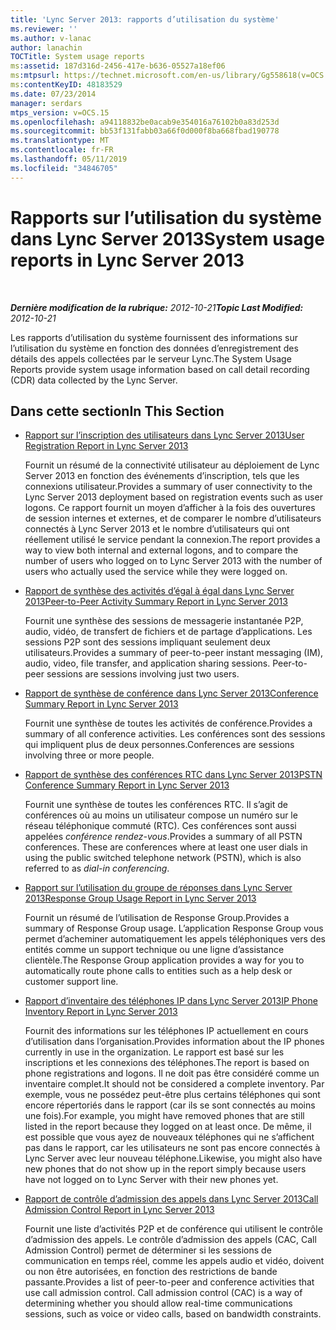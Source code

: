 ```yaml
---
title: 'Lync Server 2013: rapports d’utilisation du système'
ms.reviewer: ''
ms.author: v-lanac
author: lanachin
TOCTitle: System usage reports
ms:assetid: 187d316d-2456-417e-b636-05527a18ef06
ms:mtpsurl: https://technet.microsoft.com/en-us/library/Gg558618(v=OCS.15)
ms:contentKeyID: 48183529
ms.date: 07/23/2014
manager: serdars
mtps_version: v=OCS.15
ms.openlocfilehash: a94118832be0acab9e354016a76102b0a83d253d
ms.sourcegitcommit: bb53f131fabb03a66f0d000f8ba668fbad190778
ms.translationtype: MT
ms.contentlocale: fr-FR
ms.lasthandoff: 05/11/2019
ms.locfileid: "34846705"
---
```

<div data-xmlns="http://www.w3.org/1999/xhtml">

<div class="topic" data-xmlns="http://www.w3.org/1999/xhtml" data-msxsl="urn:schemas-microsoft-com:xslt" data-cs="http://msdn.microsoft.com/en-us/">

<div data-asp="http://msdn2.microsoft.com/asp">

# <a name="system-usage-reports-in-lync-server-2013"></a><span data-ttu-id="42432-102">Rapports sur l’utilisation du système dans Lync Server 2013</span><span class="sxs-lookup"><span data-stu-id="42432-102">System usage reports in Lync Server 2013</span></span>

</div>

<div id="mainSection">

<div id="mainBody">

<span> </span>

<span data-ttu-id="42432-103">_**Dernière modification de la rubrique:** 2012-10-21_</span><span class="sxs-lookup"><span data-stu-id="42432-103">_**Topic Last Modified:** 2012-10-21_</span></span>

<span data-ttu-id="42432-104">Les rapports d’utilisation du système fournissent des informations sur l’utilisation du système en fonction des données d’enregistrement des détails des appels collectées par le serveur Lync.</span><span class="sxs-lookup"><span data-stu-id="42432-104">The System Usage Reports provide system usage information based on call detail recording (CDR) data collected by the Lync Server.</span></span>

<div>

## <a name="in-this-section"></a><span data-ttu-id="42432-105">Dans cette section</span><span class="sxs-lookup"><span data-stu-id="42432-105">In This Section</span></span>

  - [<span data-ttu-id="42432-106">Rapport sur l’inscription des utilisateurs dans Lync Server 2013</span><span class="sxs-lookup"><span data-stu-id="42432-106">User Registration Report in Lync Server 2013</span></span>](lync-server-2013-user-registration-report.md)
    
    <span data-ttu-id="42432-107">Fournit un résumé de la connectivité utilisateur au déploiement de Lync Server 2013 en fonction des événements d’inscription, tels que les connexions utilisateur.</span><span class="sxs-lookup"><span data-stu-id="42432-107">Provides a summary of user connectivity to the Lync Server 2013 deployment based on registration events such as user logons.</span></span> <span data-ttu-id="42432-108">Ce rapport fournit un moyen d’afficher à la fois des ouvertures de session internes et externes, et de comparer le nombre d’utilisateurs connectés à Lync Server 2013 et le nombre d’utilisateurs qui ont réellement utilisé le service pendant la connexion.</span><span class="sxs-lookup"><span data-stu-id="42432-108">The report provides a way to view both internal and external logons, and to compare the number of users who logged on to Lync Server 2013 with the number of users who actually used the service while they were logged on.</span></span>

  - [<span data-ttu-id="42432-109">Rapport de synthèse des activités d’égal à égal dans Lync Server 2013</span><span class="sxs-lookup"><span data-stu-id="42432-109">Peer-to-Peer Activity Summary Report in Lync Server 2013</span></span>](lync-server-2013-peer-to-peer-activity-summary-report.md)
    
    <span data-ttu-id="42432-p102">Fournit une synthèse des sessions de messagerie instantanée P2P, audio, vidéo, de transfert de fichiers et de partage d’applications. Les sessions P2P sont des sessions impliquant seulement deux utilisateurs.</span><span class="sxs-lookup"><span data-stu-id="42432-p102">Provides a summary of peer-to-peer instant messaging (IM), audio, video, file transfer, and application sharing sessions. Peer-to-peer sessions are sessions involving just two users.</span></span>

  - [<span data-ttu-id="42432-112">Rapport de synthèse de conférence dans Lync Server 2013</span><span class="sxs-lookup"><span data-stu-id="42432-112">Conference Summary Report in Lync Server 2013</span></span>](lync-server-2013-conference-summary-report.md)
    
    <span data-ttu-id="42432-113">Fournit une synthèse de toutes les activités de conférence.</span><span class="sxs-lookup"><span data-stu-id="42432-113">Provides a summary of all conference activities.</span></span> <span data-ttu-id="42432-114">Les conférences sont des sessions qui impliquent plus de deux personnes.</span><span class="sxs-lookup"><span data-stu-id="42432-114">Conferences are sessions involving three or more people.</span></span>

  - [<span data-ttu-id="42432-115">Rapport de synthèse des conférences RTC dans Lync Server 2013</span><span class="sxs-lookup"><span data-stu-id="42432-115">PSTN Conference Summary Report in Lync Server 2013</span></span>](lync-server-2013-pstn-conference-summary-report.md)
    
    <span data-ttu-id="42432-p104">Fournit une synthèse de toutes les conférences RTC. Il s’agit de conférences où au moins un utilisateur compose un numéro sur le réseau téléphonique commuté (RTC). Ces conférences sont aussi appelées *conférence rendez-vous*.</span><span class="sxs-lookup"><span data-stu-id="42432-p104">Provides a summary of all PSTN conferences. These are conferences where at least one user dials in using the public switched telephone network (PSTN), which is also referred to as *dial-in conferencing*.</span></span>

  - [<span data-ttu-id="42432-118">Rapport sur l’utilisation du groupe de réponses dans Lync Server 2013</span><span class="sxs-lookup"><span data-stu-id="42432-118">Response Group Usage Report in Lync Server 2013</span></span>](lync-server-2013-response-group-usage-report.md)
    
    <span data-ttu-id="42432-119">Fournit un résumé de l’utilisation de Response Group.</span><span class="sxs-lookup"><span data-stu-id="42432-119">Provides a summary of Response Group usage.</span></span> <span data-ttu-id="42432-120">L’application Response Group vous permet d’acheminer automatiquement les appels téléphoniques vers des entités comme un support technique ou une ligne d’assistance clientèle.</span><span class="sxs-lookup"><span data-stu-id="42432-120">The Response Group application provides a way for you to automatically route phone calls to entities such as a help desk or customer support line.</span></span>

  - [<span data-ttu-id="42432-121">Rapport d’inventaire des téléphones IP dans Lync Server 2013</span><span class="sxs-lookup"><span data-stu-id="42432-121">IP Phone Inventory Report in Lync Server 2013</span></span>](lync-server-2013-ip-phone-inventory-report.md)
    
    <span data-ttu-id="42432-122">Fournit des informations sur les téléphones IP actuellement en cours d’utilisation dans l’organisation.</span><span class="sxs-lookup"><span data-stu-id="42432-122">Provides information about the IP phones currently in use in the organization.</span></span> <span data-ttu-id="42432-123">Le rapport est basé sur les inscriptions et les connexions des téléphones.</span><span class="sxs-lookup"><span data-stu-id="42432-123">The report is based on phone registrations and logons.</span></span> <span data-ttu-id="42432-124">Il ne doit pas être considéré comme un inventaire complet.</span><span class="sxs-lookup"><span data-stu-id="42432-124">It should not be considered a complete inventory.</span></span> <span data-ttu-id="42432-125">Par exemple, vous ne possédez peut-être plus certains téléphones qui sont encore répertoriés dans le rapport (car ils se sont connectés au moins une fois).</span><span class="sxs-lookup"><span data-stu-id="42432-125">For example, you might have removed phones that are still listed in the report because they logged on at least once.</span></span> <span data-ttu-id="42432-126">De même, il est possible que vous ayez de nouveaux téléphones qui ne s’affichent pas dans le rapport, car les utilisateurs ne sont pas encore connectés à Lync Server avec leur nouveau téléphone.</span><span class="sxs-lookup"><span data-stu-id="42432-126">Likewise, you might also have new phones that do not show up in the report simply because users have not logged on to Lync Server with their new phones yet.</span></span>

  - [<span data-ttu-id="42432-127">Rapport de contrôle d’admission des appels dans Lync Server 2013</span><span class="sxs-lookup"><span data-stu-id="42432-127">Call Admission Control Report in Lync Server 2013</span></span>](lync-server-2013-call-admission-control-report.md)
    
    <span data-ttu-id="42432-p107">Fournit une liste d’activités P2P et de conférence qui utilisent le contrôle d’admission des appels. Le contrôle d’admission des appels (CAC, Call Admission Control) permet de déterminer si les sessions de communication en temps réel, comme les appels audio et vidéo, doivent ou non être autorisées, en fonction des restrictions de bande passante.</span><span class="sxs-lookup"><span data-stu-id="42432-p107">Provides a list of peer-to-peer and conference activities that use call admission control. Call admission control (CAC) is a way of determining whether you should allow real-time communications sessions, such as voice or video calls, based on bandwidth constraints.</span></span>

</div>

</div>

<span> </span>

</div>

</div>

</div>

